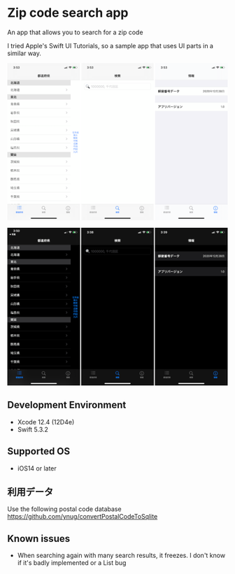# Zip code search app

An app that allows you to search for a zip code


I tried Apple's Swift UI Tutorials, so a sample app that uses UI parts in a similar way.


![light](./img/light.png)

![dark](./img/dark.png)

## Development Environment

* Xcode 12.4 (12D4e)
* Swift 5.3.2

## Supported OS

* iOS14 or later

## 利用データ

Use the following postal code database
https://github.com/ynug/convertPostalCodeToSqlite

## Known issues

* When searching again with many search results, it freezes.
I don't know if it's badly implemented or a List bug

